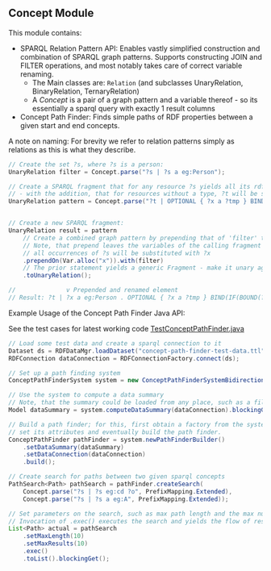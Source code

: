 ## Concept Module

This module contains:

* SPARQL Relation Pattern API: Enables vastly simplified construction and combination of SPARQL graph patterns. Supports constructing JOIN and FILTER operations, and most notably takes care of correct variable renaming.
  * The Main classes are: `Relation` (and subclasses UnaryRelation, BinaryRelation, TernaryRelation)
  * A *Concept* is a pair of a graph pattern and a variable thereof - so its essentially a sparql query with exactly 1 result columns
* Concept Path Finder: Finds simple paths of RDF properties between a given start and end concepts.

A note on naming: For brevity we refer to relation patterns simply as relations as this is what they describe.

```java
// Create the set ?s, where ?s is a person:
UnaryRelation filter = Concept.parse("?s | ?s a eg:Person");

// Create a SPARQL fragment that for any resource ?s yields all its rdf:types to ?t
// - with the addition, that for resources without a type, ?t will be set to the IRI 'eg:unbound'
UnaryRelation pattern = Concept.parse("?t | OPTIONAL { ?x a ?tmp } BIND(IF(BOUND(?tmp), ?tmp, eg:unbound) AS ?t)", PrefixMapping.Extended);


// Create a new SPARQL fragment:
UnaryRelation result = pattern
    // Create a combined graph pattern by prepending that of 'filter' to that of 'pattern'
    // Note, that prepend leaves the variables of the calling fragment (i.e. 'pattern') intact, whereas for 'filter',
    // all occurrences of ?s will be substituted with ?x
    .prependOn(Var.alloc("x")).with(filter)
    // The prior statement yields a generic Fragment - make it unary again
    .toUnaryRelation();

//              v Prepended and renamed element
// Result: ?t | ?x a eg:Person . OPTIONAL { ?x a ?tmp } BIND(IF(BOUND(?tmp), ?tmp, eg:unbound) AS ?t)

```


Example Usage of the Concept Path Finder Java API:

See the test cases for latest working code [TestConceptPathFinder.java](jena-sparql-api-concepts/src/test/java/org/aksw/jena_sparql_api/sparql_path/core/TestConceptPathFinder.java)

```java
// Load some test data and create a sparql connection to it
Dataset ds = RDFDataMgr.loadDataset("concept-path-finder-test-data.ttl");
RDFConnection dataConnection = RDFConnectionFactory.connect(ds);

// Set up a path finding system
ConceptPathFinderSystem system = new ConceptPathFinderSystemBidirectional();

// Use the system to compute a data summary
// Note, that the summary could be loaded from any place, such as a file used for caching
Model dataSummary = system.computeDataSummary(dataConnection).blockingGet();

// Build a path finder; for this, first obtain a factory from the system
// set its attributes and eventually build the path finder.
ConceptPathFinder pathFinder = system.newPathFinderBuilder()
	.setDataSummary(dataSummary)
	.setDataConnection(dataConnection)
	.build();

// Create search for paths between two given sparql concepts
PathSearch<Path> pathSearch = pathFinder.createSearch(
	Concept.parse("?s | ?s eg:cd ?o", PrefixMapping.Extended),
	Concept.parse("?s | ?s a eg:A", PrefixMapping.Extended));

// Set parameters on the search, such as max path length and the max number of results
// Invocation of .exec() executes the search and yields the flow of results
List<Path> actual = pathSearch
	.setMaxLength(10)
	.setMaxResults(10)
	.exec()
	.toList().blockingGet();

```

